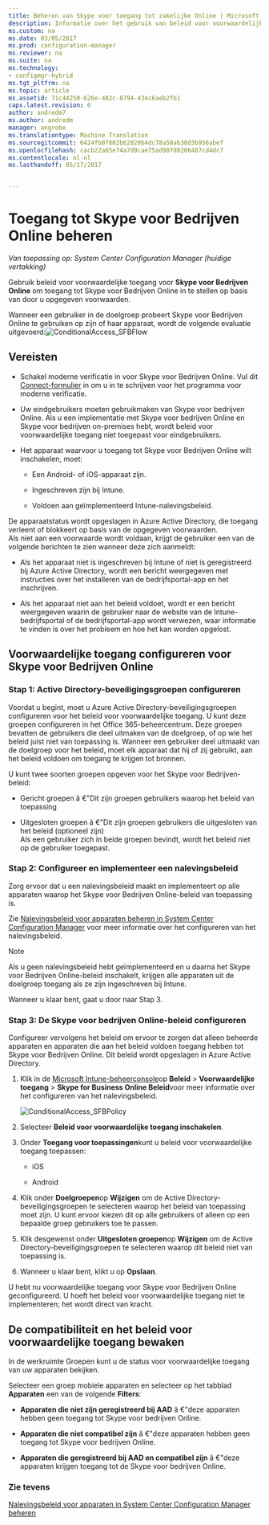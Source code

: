 ```yaml
---
title: Beheren van Skype voor toegang tot zakelijke Online | Microsoft-documenten
description: Informatie over het gebruik van beleid voor voorwaardelijke toegang voor het beheren van toegang tot Skype voor bedrijven Online.
ms.custom: na
ms.date: 03/05/2017
ms.prod: configuration-manager
ms.reviewer: na
ms.suite: na
ms.technology:
- configmgr-hybrid
ms.tgt_pltfrm: na
ms.topic: article
ms.assetid: 71c44250-626e-482c-8794-434c6aeb2fb1
caps.latest.revision: 6
author: andredm7
ms.author: andredm
manager: angrobe
ms.translationtype: Machine Translation
ms.sourcegitcommit: 6424fb07802b62820b4dc78a58ab30d3b956abef
ms.openlocfilehash: cacb22a85e74a7d9cae75ad907d0206487cd4dc7
ms.contentlocale: nl-nl
ms.lasthandoff: 05/17/2017


---
```

# <a name="manage-skype-for-business-online-access"></a>Toegang tot Skype voor Bedrijven Online beheren

*Van toepassing op: System Center Configuration Manager (huidige vertakking)*


Gebruik beleid voor voorwaardelijke toegang voor  **Skype voor Bedrijven Online** om toegang tot Skype voor Bedrijven Online in te stellen op basis van door u opgegeven voorwaarden.  


 Wanneer een gebruiker in de doelgroep probeert Skype voor Bedrijven Online te gebruiken op zijn of haar apparaat, wordt de volgende evaluatie uitgevoerd:![ConditionalAccess&#95;SFBFlow](media/ConditionalAccess_SFBFlow.png)  

## <a name="prerequisites"></a>Vereisten  

-   Schakel moderne verificatie in voor Skype voor Bedrijven Online. Vul dit [Connect-formulier](https://connect.microsoft.com/office/Survey/NominationSurvey.aspx?SurveyID=17299&ProgramID=8715) in om u in te schrijven voor het programma voor moderne verificatie.  

-   Uw eindgebruikers moeten gebruikmaken van Skype voor bedrijven Online. Als u een implementatie met Skype voor bedrijven Online en Skype voor bedrijven on-premises hebt, wordt beleid voor voorwaardelijke toegang niet toegepast voor eindgebruikers.  

-   Het apparaat waarvoor u toegang tot Skype voor Bedrijven Online wilt inschakelen, moet:  

    -   Een Android- of iOS-apparaat zijn.  

    -   Ingeschreven zijn bij Intune.  

    -   Voldoen aan geïmplementeerd Intune-nalevingsbeleid.  

 De apparaatstatus wordt opgeslagen in Azure Active Directory, die toegang verleent of blokkeert op basis van de opgegeven voorwaarden.  
Als niet aan een voorwaarde wordt voldaan, krijgt de gebruiker een van de volgende berichten te zien wanneer deze zich aanmeldt:  

-   Als het apparaat niet is ingeschreven bij Intune of niet is geregistreerd bij Azure Active Directory, wordt een bericht weergegeven met instructies over het installeren van de bedrijfsportal-app en het inschrijven.  

-   Als het apparaat niet aan het beleid voldoet, wordt er een bericht weergegeven waarin de gebruiker naar de website van de Intune-bedrijfsportal of de bedrijfsportal-app wordt verwezen, waar informatie te vinden is over het probleem en hoe het kan worden opgelost.  

## <a name="configure-conditional-access-for-skype-for-business-online"></a>Voorwaardelijke toegang configureren voor Skype voor Bedrijven Online  

### <a name="step-1-configure-active-directory-security-groups"></a>Stap 1: Active Directory-beveiligingsgroepen configureren  
 Voordat u begint, moet u Azure Active Directory-beveiligingsgroepen configureren voor het beleid voor voorwaardelijke toegang. U kunt deze groepen configureren in het Office 365-beheercentrum. Deze groepen bevatten de gebruikers die deel uitmaken van de doelgroep, of op wie het beleid juist niet van toepassing is. Wanneer een gebruiker deel uitmaakt van de doelgroep voor het beleid, moet elk apparaat dat hij of zij gebruikt, aan het beleid voldoen om toegang te krijgen tot bronnen.  

 U kunt twee soorten groepen opgeven voor het Skype voor Bedrijven-beleid:  

-   Gericht groepen â €"Dit zijn groepen gebruikers waarop het beleid van toepassing  

-   Uitgesloten groepen â €"Dit zijn groepen gebruikers die uitgesloten van het beleid (optioneel zijn)  
    Als een gebruiker zich in beide groepen bevindt, wordt het beleid niet op de gebruiker toegepast.  

### <a name="step-2-configure-and-deploy-a-compliance-policy"></a>Stap 2: Configureer en implementeer een nalevingsbeleid  
 Zorg ervoor dat u een nalevingsbeleid maakt en implementeert op alle apparaten waarop het Skype voor Bedrijven Online-beleid van toepassing is.  

 Zie [Nalevingsbeleid voor apparaten beheren in System Center Configuration Manager](../../protect/deploy-use/device-compliance-policies.md) voor meer informatie over het configureren van het nalevingsbeleid.  

> [!NOTE]  
>  Als u geen nalevingsbeleid hebt geïmplementeerd en u daarna het Skype voor Bedrijven Online-beleid inschakelt, krijgen alle apparaten uit de doelgroep toegang als ze zijn ingeschreven bij Intune.  

 Wanneer u klaar bent, gaat u door naar Stap 3.  

### <a name="step-3-configure-the-skype-for-business-online-policy"></a>Stap 3: De Skype voor bedrijven Online-beleid configureren  
 Configureer vervolgens het beleid om ervoor te zorgen dat alleen beheerde apparaten en apparaten die aan het beleid voldoen toegang hebben tot Skype voor Bedrijven Online. Dit beleid wordt opgeslagen in Azure Active Directory.  

1.  Klik in de [Microsoft Intune-beheerconsole](https://manage.microsoft.com)op **Beleid** > **Voorwaardelijke toegang** > **Skype for Business Online Beleid**voor meer informatie over het configureren van het nalevingsbeleid.  

     ![ConditionalAccess&#95;SFBPolicy](media/ConditionalAccess_SFBPolicy.png)  

2.  Selecteer **Beleid voor voorwaardelijke toegang inschakelen**.  

3.  Onder **Toegang voor toepassingen**kunt u beleid voor voorwaardelijke toegang toepassen:  

    -   iOS  

    -   Android  

4.  Klik onder **Doelgroepen**op **Wijzigen** om de Active Directory-beveiligingsgroepen te selecteren waarop het beleid van toepassing moet zijn. U kunt ervoor kiezen dit op alle gebruikers of alleen op een bepaalde groep gebruikers toe te passen.  

5.  Klik desgewenst onder **Uitgesloten groepen**op **Wijzigen** om de Active Directory-beveiligingsgroepen te selecteren waarop dit beleid niet van toepassing is.  

6.  Wanneer u klaar bent, klikt u op **Opslaan**.  

 U hebt nu voorwaardelijke toegang voor Skype voor Bedrijven Online geconfigureerd. U hoeft het beleid voor voorwaardelijke toegang niet te implementeren; het wordt direct van kracht.  

## <a name="monitor-the-compliance-and-conditional-access-policies"></a>De compatibiliteit en het beleid voor voorwaardelijke toegang bewaken  
 In de werkruimte Groepen kunt u de status voor voorwaardelijke toegang van uw apparaten bekijken.  

 Selecteer een groep mobiele apparaten en selecteer op het tabblad **Apparaten** een van de volgende **Filters**:  

-   **Apparaten die niet zijn geregistreerd bij AAD** â €"deze apparaten hebben geen toegang tot Skype voor bedrijven Online.  

-   **Apparaten die niet compatibel zijn** â €"deze apparaten hebben geen toegang tot Skype voor bedrijven Online.  

-   **Apparaten die geregistreerd bij AAD en compatibel zijn** â €"deze apparaten krijgen toegang tot de Skype voor bedrijven Online.  

### <a name="see-also"></a>Zie tevens  

 [Nalevingsbeleid voor apparaten in System Center Configuration Manager beheren](../../protect/deploy-use/device-compliance-policies.md)

